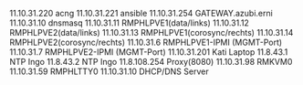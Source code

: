 11.10.31.220	acng
11.10.31.221  ansible
11.10.31.254	GATEWAY.azubi.erni		
11.10.31.10	  dnsmasq
11.10.31.11	  RMPHLPVE1(data/links)
11.10.31.12	  RMPHLPVE2(data/links)
11.10.31.13	  RMPHLPVE1(corosync/rechts)
11.10.31.14	  RMPHLPVE2(corosync/rechts)
11.10.31.6	  RMPHLPVE1-IPMI (MGMT-Port)
11.10.31.7	  RMPHLPVE2-IPMI (MGMT-Port)
11.10.31.201	Kati Laptop
11.8.43.1	    NTP Ingo
11.8.43.2	    NTP Ingo
11.8.108.254	Proxy(8080)
11.10.31.98	RMKVM0
11.10.31.59	RMPHLTTY0
11.10.31.10 DHCP/DNS Server
